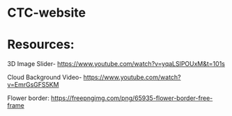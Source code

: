 ﻿# CTC-website

# Resources:

3D Image Slider-
https://www.youtube.com/watch?v=yqaLSlPOUxM&t=101s

Cloud Background Video-
https://www.youtube.com/watch?v=EmrGsGFS5KM

Flower border:
https://freepngimg.com/png/65935-flower-border-free-frame
